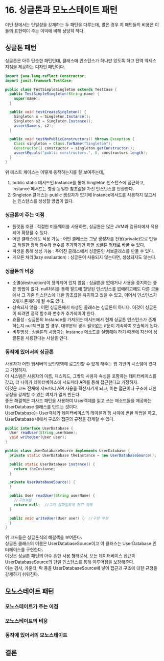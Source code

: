 # 16. 싱글톤과 모노스테이트 패턴
이번 장에서는 단일성을 강제하는 두 패턴을 다루는데, 많은 경우 이 패턴들의 비용은 이들의 표현력이 주는 이익에 비해 상당히 적다.  

## 싱글톤 패턴
싱글톤은 아주 단순한 패턴인데, 클래스에 인스턴스가 하나만 있도록 하고 전역 액세스 지점을 제공하는 디자인 패턴이다.  
```JAVA
import java.lang.reflect.Constructor;
import junit.framwork.TestCase;

public class TestSimpleSingleton extends TestCase {
  public TestSimpleSingleton(String name) {
    super(name);
  }

  public void testCreateSingleton() {
    Singleton s = Singleton.Instance();
    Singleton s2 = Singleton.Instance();
    assertSame(s, s2);
  }

  public void testNoPublicConstructors() throws Exception {
    Class singleton = Class.forName("Singleton");
    Constructor[] constructor = singleton.getConstructor();
    assertEquals("public constructors.", 0, constructors.length);
  }
}
```
위 테스트 케이스는 어떻게 동작하는지를 잘 보여주는데,
1. public static 메서드인 Instance를 통해 Singleton 인스턴스에 접근하고, Instance 메서드는 항상 동일한 참조값을 가진 인스턴스를 반환한다.
2. Singleton 클래스는 public 생성자가 없기에 Instance메서드를 사용하지 않고서는 인스턴스를 생성할 방법이 없다.

### 싱글톤이 주는 이점
- 플랫폼 호환 : 적절한 미들웨어를 사용하면, 싱글톤은 많은 JVM과 컴퓨터에서 적용되어 확장될 수 있다.
- 어떤 클래스에도 적용 가능 : 어떤 클래스든 그냥 생성자를 전용(private)으로 만들고 적절한 정적 함수와 변수를 추가하기만 하면 싱글톤 형태로 바꿀 수 있다.
- 파생을 통해 생성 가능 : 주어진 클래스에서 싱글톤인 서브클래스를 만들 수 있다.
- 게으른 처리(lazy evaluation) : 싱글톤이 사용되지 않는다면, 생성되지도 않는다.

### 싱글톤의 비용
- 소멸(destruction)이 정의되어 있지 않음 : 싱글톤을 없애거나 사용을 중지하는 좋은 방법이 없다. null처리를 통해 필드에 할당된 인스턴스를 없애려고해도 다른 모듈에서 그 기존 인스턴스에 대한 참조값을 유지하고 있을 수 있고, 이어서 인스턴스가 2개가 존재하게 될 수도 있다.
- 상속되지 않음 : 어떤 싱글톤에서 파생된 클래스는 싱글톤이 아니다. 이것이 싱글톤이 되려면 정적 함수와 변수가 추가되어야 한다.
- 효율성 : 싱글톤의 Instance를 가져오는 메서드에서 현재 싱글톤 인스턴스가 존재하는지 null체크를 할 경우, 대부분의 경우 필요없는 if문이 계속하여 호출되게 된다.
- 비투명성 : 싱글톤의 사용자는 Instance 메소드를 실행해야 하기 때문에 자신이 싱글톤을 사용한다는 사실을 안다.

### 동작에 있어서의 싱글톤
사용자가 어떤 웹서버의 보안영역에 로그인할 수 있게 해주는 웹 기반의 시스템이 있다고 가정하자.  
이 시스템은 사용자의 이름, 패스워드, 그밖의 사용자 속성을 포함하는 데이터베이스를 갖고, 더 나아가 데이터베이스에 서드파티 API를 통해 접근한다고 가정하자.  
이것은 코드 전체에 서드파티 API 사용을 확산시키게 되고, 이는 접근이나 구조에 대한 규정을 강제할 수 있는 여지가 없게 만든다.  
좋은 해결책은 퍼사드 패턴을 사용하여 User객체를 읽고 쓰는 메소드들을 제공하는 UserDatabase 클래스를 만드는 것이다.  
UserDatabase는 User객체와 데이터베이스의 테이블과 행 사이에 변환 작업을 하고, UserDatabase 내에서 구조와 접근의 규정을 강제할 수 있다.  
```JAVA
public interface UserDatabase {
  User readUser(String userName);
  void writeUser(User user);
}
```

```JAVA
public class UserDatabaseSource implements UserDatabase {
  private static UserDatabase theInstance = new UserDatabaseSource();

  public static UserDatabase instance() {
    return theInstanse;
  }

  private UserDatabaseSource() {
  }

  public User readUser(String userName) {
    //구현부분
    return null;  //그저 컴파일되게 하기 위해
  }

  public void writeUser(User user) {  //구현 부분
  }
}
```
위 코드들은 싱글톤식의 해결책을 보여준다.  
싱글톤 클래스의 이름은 UserDatabaseSource이고 이 클래스는 UserDatabase 인터페이스를 구현한다.  
이것은 싱글톤 패턴의 아주 흔한 사용 형태로서, 모든 데이터베이스 접근이 UserDatabaseSource의 단일 인스턴스를 통해 이루어짐을 보장해준다.  
이는 검사, 카운터, 락 등을 UserDatabaseSource에 넣어 접근과 구조에 대한 규정을 강제하기 쉬워진다.  

## 모노스테이트 패턴
### 모노스테이트가 주는 이점
### 모노스테이트의 비용
### 동작에 있어서의 모노스테이트
## 결론
